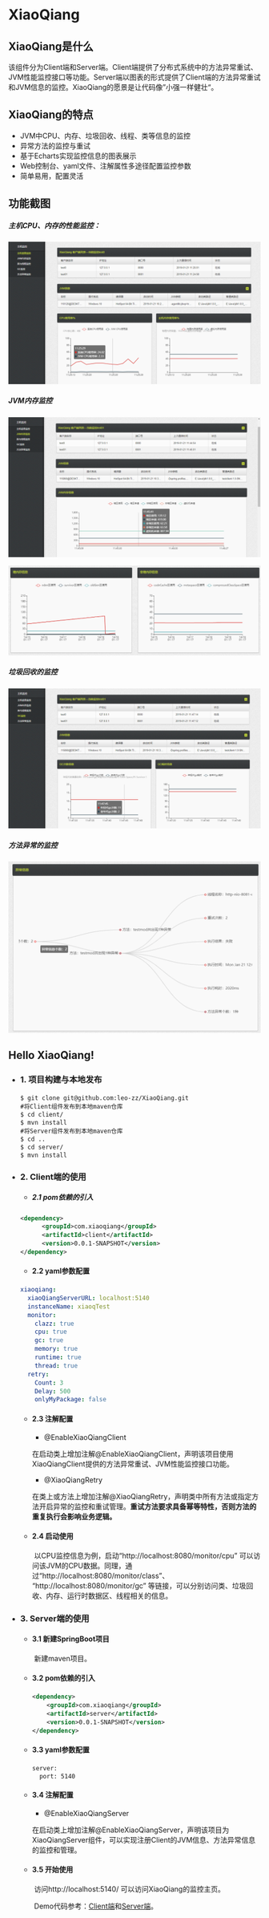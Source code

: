 # XiaoQiang

## XiaoQiang是什么

​         该组件分为Client端和Server端。Client端提供了分布式系统中的方法异常重试、JVM性能监控接口等功能。Server端以图表的形式提供了Client端的方法异常重试和JVM信息的监控。XiaoQiang的愿景是让代码像”小强一样健壮“。

## XiaoQiang的特点

- JVM中CPU、内存、垃圾回收、线程、类等信息的监控
- 异常方法的监控与重试
- 基于Echarts实现监控信息的图表展示
- Web控制台、yaml文件、注解属性多途径配置监控参数
- 简单易用，配置灵活

## 功能截图

#####          主机CPU、内存的性能监控：

![1548041192992](https://github.com/leo-zz/XiaoQiang/raw/master/demo/pic/%E4%B8%BB%E6%9C%BA%E4%BF%A1%E6%81%AF%E7%9B%91%E6%8E%A7.png)

#####          JVM内存监控

![1548042415690](https://github.com/leo-zz/XiaoQiang/raw/master/demo/pic/JVM%E5%86%85%E5%AD%98%E7%9B%91%E6%8E%A7.png)

![1547706002731](https://raw.githubusercontent.com/leo-zz/XiaoQiang/master/demo/pic/1547706002731.png)

#####          垃圾回收的监控

![1547705940319](https://github.com/leo-zz/XiaoQiang/raw/master/demo/pic/GC%E7%9B%91%E6%8E%A7.png)

#####          方法异常的监控

![1548043517156](https://github.com/leo-zz/XiaoQiang/raw/master/demo/pic/%E5%BC%82%E5%B8%B8%E4%BF%A1%E6%81%AF.png)

## Hello XiaoQiang!

- ### 1. 项目构建与本地发布

  ```
  $ git clone git@github.com:leo-zz/XiaoQiang.git
  #将Client组件发布到本地maven仓库
  $ cd client/
  $ mvn install
  #将Server组件发布到本地maven仓库
  $ cd ..
  $ cd server/
  $ mvn install
  ```

- ### 2. Client端的使用

  - ##### 2.1 pom依赖的引入

  ```xml
  <dependency>
        <groupId>com.xiaoqiang</groupId>
        <artifactId>client</artifactId>
        <version>0.0.1-SNAPSHOT</version>
  </dependency>
  ```

  - #### 2.2 yaml参数配置

  ```yaml
  xiaoqiang:
    xiaoQiangServerURL: localhost:5140
    instanceName: xiaoqTest
    monitor:
      clazz: true
      cpu: true
      gc: true
      memory: true
      runtime: true
      thread: true
    retry:
      Count: 3
      Delay: 500
      onlyMyPackage: false
  ```

  - #### 2.3 注解配置

    - @EnableXiaoQiangClient

    ​         在启动类上增加注解@EnableXiaoQiangClient，声明该项目使用XiaoQiangClient提供的方法异常重试、JVM性能监控接口功能。

    - @XiaoQiangRetry

    ​         在类上或方法上增加注解@XiaoQiangRetry，声明类中所有方法或指定方法开启异常的监控和重试管理。**重试方法要求具备幂等特性，否则方法的重复执行会影响业务逻辑。**

  - #### 2.4 启动使用

    ​         以CPU监控信息为例，启动“http://localhost:8080/monitor/cpu” 可以访问该JVM的CPU数据。同理，通过“http://localhost:8080/monitor/class”、 “http://localhost:8080/monitor/gc” 等链接，可以分别访问类、垃圾回收、内存、运行时数据区、线程相关的信息。

- ### 3. Server端的使用

  - #### 3.1 新建SpringBoot项目

    ​         新建maven项目。

  - #### 3.2 pom依赖的引入

    ```xml
    <dependency>
        <groupId>com.xiaoqiang</groupId>
        <artifactId>server</artifactId>
        <version>0.0.1-SNAPSHOT</version>
    </dependency>
    ```

  - #### 3.3 yaml参数配置

    ```
    server:
      port: 5140
    ```

  - #### 3.4 注解配置

    - @EnableXiaoQiangServer

    ​         在启动类上增加注解@EnableXiaoQiangServer，声明该项目为XiaoQiangServer组件，可以实现注册Client的JVM信息、方法异常信息的监控和管理。

  - #### 3.5 开始使用

    ​         访问http://localhost:5140/ 可以访问XiaoQiang的监控主页。

    ​         Demo代码参考：[Client端](https://github.com/leo-zz/XiaoQiang/tree/master/demo/client)和[Server端](https://github.com/leo-zz/XiaoQiang/tree/master/demo/server)。